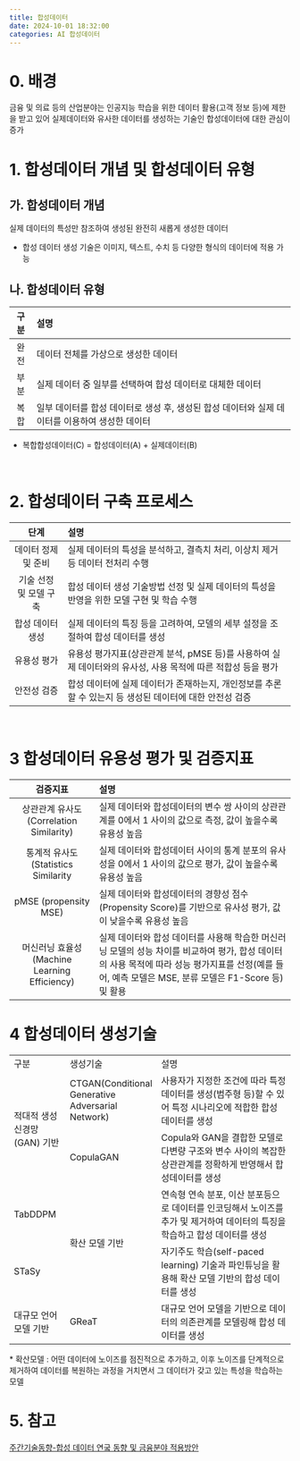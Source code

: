 ```yaml
---
title: 합성데이터
date: 2024-10-01 18:32:00
categories: AI 합성데이터
---
```



# 0. 배경
금융 및 의료 등의 산업분야는 인공지능 학습을 위한 데이터 활용(고객 정보 등)에 제한을 받고 있어 실제데이터와 유사한 데이터를 생성하는 기술인 합성데이터에 대한 관심이 증가

# 1. 합성데이터 개념 및 합성데이터 유형
## 가. 합성데이터 개념
실제 데이터의 특성만 참조하여 생성된 완전히 새롭게 생성한 데이터
* 합성 데이터 생성 기술은 이미지, 텍스트, 수치 등 다양한 형식의 데이터에 적용 가능

## 나. 합성데이터 유형

|구분| 설명|
|:--:|:--|
|완전 |데이터 전체를 가상으로 생성한 데이터 |
|부분 |실제 데이터 중 일부를 선택하여 합성 데이터로 대체한 데이터 |
|복합 |일부 데이터를 합성 데이터로 생성 후, 생성된 합성 데이터와 실제 데이터를 이용하여 생성한 데이터 |

* 복합합성데이터(C) = 합성데이터(A) + 실제데이터(B)

<br>

# 2. 합성데이터 구축 프로세스

|단계| 설명|
|:--:|:--|
|데이터 정제 및 준비 |실제 데이터의 특성을 분석하고, 결측치 처리, 이상치 제거 등 데이터 전처리 수행|
|기술 선정 및 모델 구축 | 합성 데이터 생성 기술방법 선정 및 실제 데이터의 특성을 반영을 위한 모델 구현 및 학습 수행|
|합성 데이터 생성| 실제 데이터의  특징 등을 고려하여, 모델의 세부 설정을 조절하여 합성 데이터를 생성|
|유용성 평가 |유용성 평가지표(상관관계 분석, pMSE 등)를 사용하여 실제 데이터와의 유사성, 사용 목적에 따른 적합성 등을 평가|
|안전성 검증|합성 데이터에 실제 데이터가 존재하는지, 개인정보를 추론할 수 있는지 등 생성된 데이터에 대한 안전성 검증|


<br>

# 3 합성데이터 유용성 평가 및 검증지표 

|검증지표| 설명|
|:--:|:--|
|상관관계 유사도 (Correlation Similarity) |실제 데이터와 합성데이터의 변수 쌍 사이의 상관관계를 0에서 1 사이의 값으로 측정, 값이 높을수록 유용성 높음|
|통계적 유사도(Statistics Similarity | 실제 데이터와 합성데이터 사이의 통계 분포의 유사성을 0에서 1 사이의 값으로 평가, 값이 높을수록 유용성 높음|
|pMSE (propensity MSE)| 실제 데이터와 합성데이터의 경향성 점수(Propensity Score)를 기반으로 유사성 평가, 값이 낮을수록 유용성 높음|
|머신러닝 효율성(Machine Learning Efficiency) |실제 데이터와 합성 데이터를 사용해 학습한 머신러닝 모델의 성능 차이를 비교하여 평가, 합성 데이터의 사용 목적에 따라 성능 평가지표를 선정(예를 들어, 예측 모델은 MSE, 분류 모델은 F1-Score 등) 및 활용|

# 4 합성데이터 생성기술 

<table>
    <colgroup>
    <col width="20%" />
    <col width="30%" />
    <col width="50%" />
    </colgroup>
  <tr>
    <td>구분</td>
    <td>생성기술</td>
    <td>설명</td>
  </tr>
  <tr>
    <td rowspan="4">적대적 생성 신경망(GAN) 기반</td>
  </tr>
  <tr>
    <td>CTGAN(Conditional Generative Adversarial Network)</td>
    <td>사용자가 지정한 조건에 따라 특정 데이터를 생성(범주형 등)할 수 있어 특정 시나리오에 적합한 합성 데이터를 생성</td>
  </tr>
  <tr>
    <td>CopulaGAN</td>
    <td>Copula와 GAN을 결합한 모델로 다변량 구조와 변수 사이의 복잡한 상관관계를 정확하게 반영해서 합성데이터를 생성</td>
  </tr>
  <tr>
  <td rowspan="3">확산 모델 기반</td>
  </tr>
  <tr>
    <td>TabDDPM</td>
    <td>연속형 연속 분포, 이산 분포등으로 데이터를 인코딩해서 노이즈를 추가 및 제거하여 데이터의 특징을 학습하고 합성 데이터를 생성 </td>
  </tr>
   <tr>
    <td>STaSy</td>
    <td>자기주도 학습(self-paced learning) 기술과 파인튜닝을 활용해 확산 모델 기반의 합성 데이터를 생성</td>
  </tr>
  <td rowspan="3">대규모 언어 모델 기반</td>
  </tr>
  <tr>
    <td>GReaT</td>
    <td>대규모 언어 모델을 기반으로 데이터의 의존관계를 모델링해 합성 데이터를 생성</td>
  </tr>
</table>
* 확산모델 : 어떤 데이터에 노이즈를 점진적으로 추가하고, 이후 노이즈를 단계적으로 제거하여 데이터를 복원하는 과정을 거치면서 그 데이터가 갖고 있는 특성을 학습하는 모델

# 5. 참고
[주간기술동향-합성 데이터 연궄 동향 및 금융분야 적용방안](https://www.itfind.or.kr/streamdocs/view/sd;streamdocsId=FsPe-6IWi4pnjIFwNXqOQp24GXAkIvA2Jft9isJV7yI)
